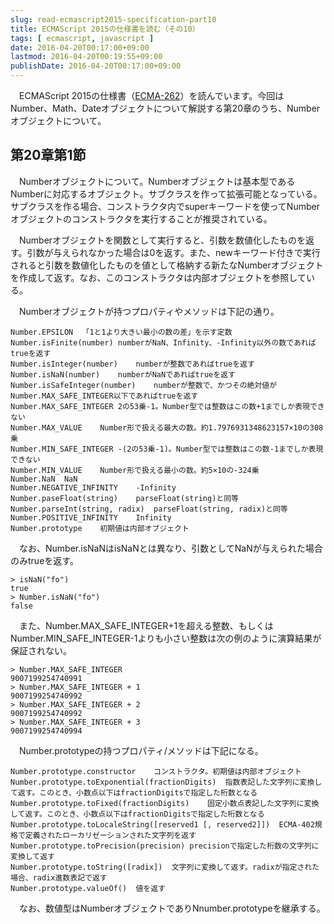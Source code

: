 ```yaml
---
slug: read-ecmascript2015-specification-part10
title: ECMAScript 2015の仕様書を読む（その10）
tags: [ ecmascript, javascript ]
date: 2016-04-20T00:17:00+09:00
lastmod: 2016-04-20T00:19:55+09:00
publishDate: 2016-04-20T00:17:00+09:00
---
```


　ECMAScript 2015の仕様書（[ECMA-262](http://www.ecma-international.org/publications/standards/Ecma-262.html)）を読んでいます。今回はNumber、Math、Dateオブジェクトについて解説する第20章のうち、Numberオブジェクトについて。

## 第20章第1節


　Numberオブジェクトについて。Numberオブジェクトは基本型であるNumberに対応するオブジェクト。サブクラスを作って拡張可能となっている。サブクラスを作る場合、コンストラクタ内でsuperキーワードを使ってNumberオブジェクトのコンストラクタを実行することが推奨されている。

　Numberオブジェクトを関数として実行すると、引数を数値化したものを返す。引数が与えられなかった場合は0を返す。また、newキーワード付きで実行されると引数を数値化したものを値として格納する新たなNumberオブジェクトを作成して返す。なお、このコンストラクタは内部オブジェクトを参照している。

　Numberオブジェクトが持つプロパティやメソッドは下記の通り。

```
Number.EPSILON	「1と1より大きい最小の数の差」を示す定数
Number.isFinite(number)	numberがNaN、Infinity、-Infinity以外の数であればtrueを返す
Number.isInteger(number)	numberが整数であればtrueを返す
Number.isNaN(number)	numberがNaNであればtrueを返す
Number.isSafeInteger(number)	numberが整数で、かつその絶対値がNumber.MAX_SAFE_INTEGER以下であればtrueを返す
Number.MAX_SAFE_INTEGER	2の53乗-1。Number型では整数はこの数+1までしか表現できない
Number.MAX_VALUE	Number形で扱える最大の数。約1.7976931348623157×10の308乗
Number.MIN_SAFE_INTEGER	-(2の53乗-1)。Number型では整数はこの数-1までしか表現できない
Number.MIN_VALUE	Number形で扱える最小の数。約5×10の-324乗
Number.NaN	NaN	
Number.NEGATIVE_INFINITY	-Infinity
Number.paseFloat(string)	parseFloat(string)と同等
Number.parseInt(string, radix)	parseFloat(string, radix)と同等
Number.POSITIVE_INFINITY	Infinity
Number.prototype	初期値は内部オブジェクト
```

　なお、Number.isNaNはisNaNとは異なり、引数としてNaNが与えられた場合のみtrueを返す。

```
> isNaN("fo")
true
> Number.isNaN("fo")
false
```

　また、Number.MAX_SAFE_INTEGER+1を超える整数、もしくはNumber.MIN_SAFE_INTEGER-1よりも小さい整数は次の例のように演算結果が保証されない。

```
> Number.MAX_SAFE_INTEGER 
9007199254740991
> Number.MAX_SAFE_INTEGER + 1
9007199254740992
> Number.MAX_SAFE_INTEGER + 2
9007199254740992
> Number.MAX_SAFE_INTEGER + 3
9007199254740994
```

　Number.prototypeの持つプロパティ/メソッドは下記になる。

```
Number.prototype.constructor	コンストラクタ。初期値は内部オブジェクト
Number.prototype.toExponential(fractionDigits)	指数表記した文字列に変換して返す。このとき、小数点以下はfractionDigitsで指定した桁数となる
Number.prototype.toFixed(fractionDigits)	固定小数点表記した文字列に変換して返す。このとき、小数点以下はfractionDigitsで指定した桁数となる
Number.prototype.toLocaleString([reserved1 [, reserved2]])	ECMA-402規格で定義されたローカリゼーションされた文字列を返す
Number.prototype.toPrecision(precision)	precisionで指定した桁数の文字列に変換して返す
Number.prototype.toString([radix])	文字列に変換して返す。radixが指定された場合、radix進数表記で返す
Number.prototype.valueOf()	値を返す
```

　なお、数値型はNumberオブジェクトでありNnumber.prototypeを継承する。
